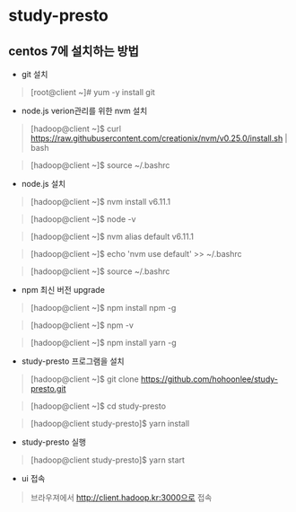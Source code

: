 # study-presto
## centos 7에 설치하는 방법

* git 설치
> [root@client ~]# yum -y install git

* node.js verion관리를 위한 nvm 설치

> [hadoop@client ~]$ curl https://raw.githubusercontent.com/creationix/nvm/v0.25.0/install.sh | bash

> [hadoop@client ~]$ source ~/.bashrc

* node.js 설치

> [hadoop@client ~]$ nvm install v6.11.1

> [hadoop@client ~]$ node -v

> [hadoop@client ~]$ nvm alias default v6.11.1

> [hadoop@client ~]$ echo 'nvm use default' >> ~/.bashrc

> [hadoop@client ~]$ source ~/.bashrc

* npm 최신 버전 upgrade

> [hadoop@client ~]$ npm install npm -g

> [hadoop@client ~]$ npm -v

> [hadoop@client ~]$ npm install yarn -g

* study-presto 프로그램을 설치

> [hadoop@client ~]$ git clone https://github.com/hohoonlee/study-presto.git

> [hadoop@client ~]$ cd study-presto

> [hadoop@client study-presto]$ yarn install

* study-presto 실행

> [hadoop@client study-presto]$ yarn start

* ui 접속

> 브라우져에서 http://client.hadoop.kr:3000으로 접속
